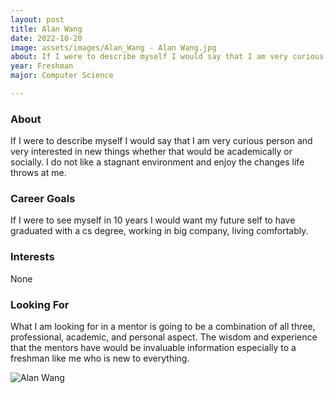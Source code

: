 ```yaml
---
layout: post
title: Alan Wang 
date: 2022-10-20
image: assets/images/Alan_Wang - Alan Wang.jpg
about: If I were to describe myself I would say that I am very curious person and very interested in new things whether that would be academically or socially. I do not like a stagnant environment and enjoy the changes life throws at me.
year: Freshman
major: Computer Science

---
```


### About

If I were to describe myself I would say that I am very curious person and very interested in new things whether that would be academically or socially. I do not like a stagnant environment and enjoy the changes life throws at me.

### Career Goals

If I were to see myself in 10 years I would want my future self to have graduated with a cs degree, working in big company, living comfortably.

### Interests

None

### Looking For

What I am looking for in a mentor is going to be a combination of all three, professional, academic, and personal aspect. The wisdom and experience that the mentors have would be invaluable information especially to a freshman like me who is new to everything.

<div class="text-center my-5">
    <img src="https://sase-drexel.github.io/mentorship-2021/assets/images/Alan_Wang.jpg" alt="Alan Wang" class="rounded post-img" />
</div>
